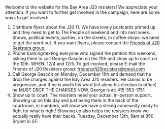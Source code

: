 Welcome to the website for the Bay Area J20 resisters! We appreciate your attention. If you want to further get involved in the campaign, here are some ways to get involved: 
1. Distribute flyers about the J20 11. We have lovely postcards printed up and they need to get to The People all weekend and into next week. Shows, political events, parties, on the streets, in coffee shops: we need to get the word out. If you want flyers, please contact the <a href="mailto:friendsofj20resisters@gmail.com?subject=Flyering - Redirected From Website">Friends of J20 Resisters group.</a>
2. Phone banking/texting everyone who signed the petition this weekend, asking them to call George Gascón on the 11th and show up to court on the 12th. WHEN: 12/4 and 12/5. To get involved, please E-mail the Friends of J20 Resisters group: friendsofj20resisters@gmail.com
3. Call George Gascón on Monday, December 11th and demand that he drop the charges against the Bay Area J20 resisters. He claims to be progressive, and if he is worth his word (let alone his election to office) he MUST DROP THE CHARGES NOW. George is at: 415-553-1751
4. Show up to court! The resisters need your actual, in-person support. Showing up on this day and just being there in the back of the courtroom, in numbers, will show we have a strong community ready to fight for what is right! Showing up also helps the resisters know we actually really have their backs. Tuesday, December 12th, 9am at 850 Bryant in SF.
